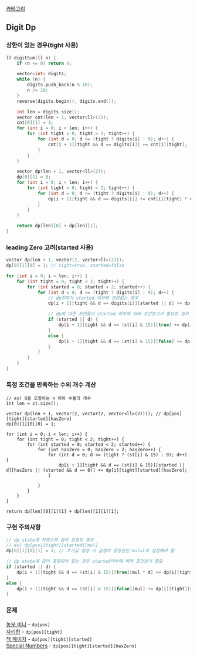 [카테고리](/README.md)
## Digit Dp
### 상한이 있는 경우(tight 사용)
```cpp
ll digitSum(ll n) {
	if (n <= 0) return 0;

	vector<int> digits;
	while (n) {
		digits.push_back(n % 10);
		n /= 10;
	}
	reverse(digits.begin(), digits.end());

	int len = digits.size();
	vector cnt(len + 1, vector<ll>(2));
	cnt[0][1] = 1;
	for (int i = 0; i < len; i++) {
		for (int tight = 0; tight < 2; tight++) {
			for (int d = 0; d <= (tight ? digits[i] : 9); d++) {
				cnt[i + 1][tight && d == digits[i]] += cnt[i][tight];
			}
		}
	}

	vector dp(len + 1, vector<ll>(2));
	dp[0][1] = 0;
	for (int i = 0; i < len; i++) {
		for (int tight = 0; tight < 2; tight++) {
			for (int d = 0; d <= (tight ? digits[i] : 9); d++) {
				dp[i + 1][tight && d == digits[i]] += cnt[i][tight] * d + dp[i][tight];
			}
		}
	}

	return dp[len][0] + dp[len][1];
}
```
### leading Zero 고려(started 사용)
```cpp
vector dp(len + 1, vector(2, vector<ll>(2)));
dp[0][1][0] = 1; // tight=true, started=false

for (int i = 0; i < len; i++) {
	for (int tight = 0; tight < 2; tight++) {
		for (int started = 0; started < 2; started++) {
			for (int d = 0; d <= (tight ? digits[i] : 9); d++) {
				// dp전파가 started 여부와 관련없는 경우
				dp[i + 1][tight && d == digits[i]][started || d] += dp[i][tight][started];

				// dp의 다른 차원들이 started 여부에 따라 조건분기가 필요한 경우
				if (started || d) {
					dp[i + 1][tight && d == (st[i] & 15)][true] += dp[i][tight][started];
				}
				else {
					dp[i + 1][tight && d == (st[i] & 15)][false] += dp[i][tight][started];
				}
			}
		}
	}
}
```

### 특정 조건을 만족하는 수의 개수 계산
```
// ex) 0을 포함하는 n 이하 수들의 개수
int len = st.size();

vector dp(len + 1, vector(2, vector(2, vector<ll>(2)))); // dp[pos][tight][started][hasZero]
dp[0][1][0][0] = 1;

for (int i = 0; i < len; i++) {
	for (int tight = 0; tight < 2; tight++) {
		for (int started = 0; started < 2; started++) {
			for (int hasZero = 0; hasZero < 2; hasZero++) {
				for (int d = 0; d <= (tight ? (st[i] & 15) : 9); d++) {
					dp[i + 1][tight && d == (st[i] & 15)][started || d][hasZero || (started && d == 0)] += dp[i][tight][started][hasZero];
				}
				
			}
		}
	}
}

return dp[len][0][1][1] + dp[len][1][1][1];
```

### 구현 주의사항
```cpp
// dp state에 자릿수의 곱이 포함된 경우
// ex) dp[pos][tight][started][mul]
dp[0][1][0][1] = 1; // 초기값 설정 시 곱셈의 항등원인 mul=1로 설정해야 함

// dp state에 곱이 포함되어 있는 경우 started여부에 따라 조건분기 필요
if (started || d) {
	dp[i + 1][tight && d == (st[i] & 15)][true][mul * d] += dp[i][tight][started][mul];
}
else {
	dp[i + 1][tight && d == (st[i] & 15)][false][mul] += dp[i][tight][started][mul];
}
```

### 문제
[농부 비니](https://www.acmicpc.net/problem/20957) - `dp[pos]`   
[자리합](https://www.acmicpc.net/problem/5425) - `dp[pos][tight]`   
[책 페이지](https://www.acmicpc.net/problem/1019) - `dp[pos][tight][started]`   
[Special Numbers](https://www.acmicpc.net/problem/30861) - `dp[pos][tight][started][hasZero]`   
